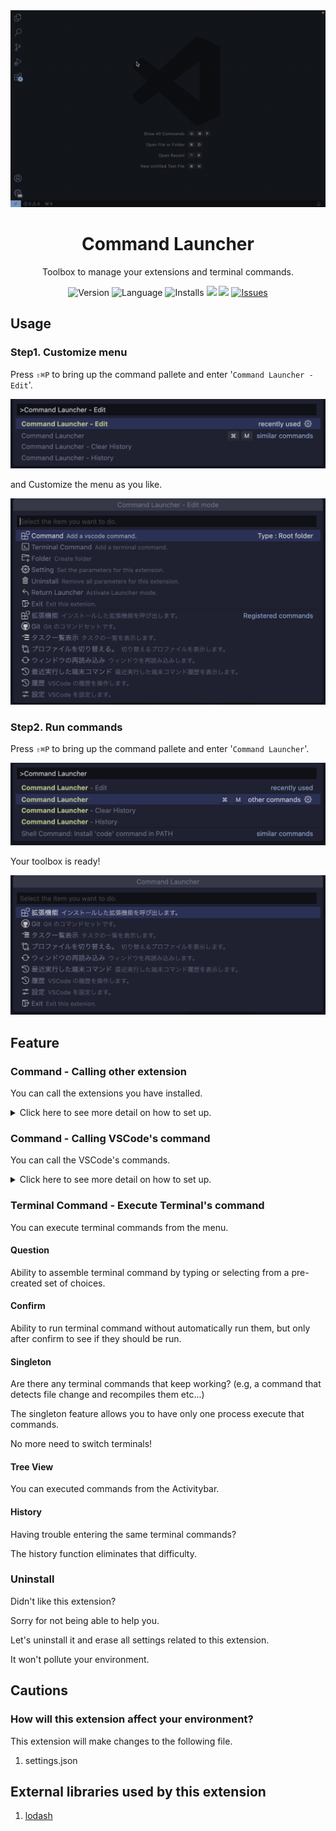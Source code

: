 <img alt="EyeCatch" src="docs/eyecatch.gif" />

<div align="center" style="text-align:center;">
	<h1>Command Launcher</h1>
	<p>Toolbox to manage your extensions and terminal commands.</p>
	<div>
    <img alt="Version" src="https://img.shields.io/visual-studio-marketplace/v/angelmaneuver.command-launcher?color=blue" />
    <img alt="Language" src="https://img.shields.io/badge/Language-en%2Cja-brightgreen?logo=Language">
		<img alt="Installs" src="https://img.shields.io/visual-studio-marketplace/i/Angelmaneuver.command-launcher" />
		<a href="https://codeclimate.com/github/Angelmaneuver/command-launcher/maintainability"><img src="https://api.codeclimate.com/v1/badges/423732b5edf0ced05786/maintainability" /></a>
		<a href="https://codeclimate.com/github/Angelmaneuver/command-launcher/test_coverage"><img src="https://api.codeclimate.com/v1/badges/423732b5edf0ced05786/test_coverage" /></a>
		<a href="https://github.com/Angelmaneuver/wallpaper-setting/issues">
			<img alt="Issues" src="https://img.shields.io/github/issues/Angelmaneuver/command-launcher?color=#86D492" />
		</a>
	</div>
</div>

## Usage

### Step1. Customize menu

Press `⇧⌘P` to bring up the command pallete and enter '`Command Launcher - Edit`'.

![Usage Step1. Customize menu1 image](docs/usage/usage1.png)

and Customize the menu as you like.

![Usage Step1. Customize menu2 image](docs/usage/usage2.png)

### Step2. Run commands

Press `⇧⌘P` to bring up the command pallete and enter '`Command Launcher`'.

![Usage Step2. Run commands](docs/usage/usage3.png)

Your toolbox is ready!

![Usage Step2. Run commands](docs/usage/usage4.png)

## Feature

### Command - Calling other extension

You can call the extensions you have installed.

<details><summary>Click here to see more detail on how to set up.</summary>

#### How to check the value

Check the Extension's page `FEATURES` -> `Commands` -> `ID` of the extension you wish to call.

Set its value as a command.

![Command1 image](docs/feature/command1-1.png)

\* In the image example, `wallpaper-setting.guidance`.

</details>

### Command - Calling VSCode's command

You can call the VSCode's commands.

<details><summary>Click here to see more detail on how to set up.</summary>

#### How to check the value

First, `Command Pallete` -> `You want to set the VSCode's command` -> `Gear (Configure Keybinding)`.

![Command2-1 image](docs/feature/command2-1.png)

The value entered in the filter is the value of the command you wish to call.

![Command2-2 image](docs/feature/command2-2.png)

\* In the image example, `workbench.action.editor.changeLanguageMode`.

</details>

### Terminal Command - Execute Terminal's command

You can execute terminal commands from the menu.

#### Question

Ability to assemble terminal command by typing or selecting from a pre-created set of choices.

#### Confirm

Ability to run terminal command without automatically run them, but only after confirm to see if they should be run.

#### Singleton

Are there any terminal commands that keep working? (e.g, a command that detects file change and recompiles them etc...)

The singleton feature allows you to have only one process execute that commands.

No more need to switch terminals!

#### Tree View

You can executed commands from the Activitybar.

#### History

Having trouble entering the same terminal commands?

The history function eliminates that difficulty.

### Uninstall

Didn't like this extension?

Sorry for not being able to help you.

Let's uninstall it and erase all settings related to this extension.

It won't pollute your environment.

## Cautions

### How will this extension affect your environment?

This extension will make changes to the following file.

1. settings.json

## External libraries used by this extension

1. [lodash](https://github.com/lodash/lodash)
